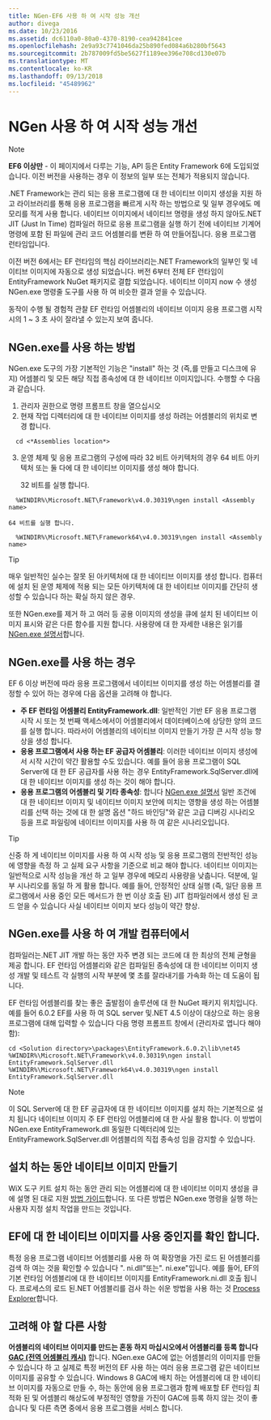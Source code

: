 ```yaml
---
title: NGen-EF6 사용 하 여 시작 성능 개선
author: divega
ms.date: 10/23/2016
ms.assetid: dc6110a0-80a0-4370-8190-cea942841cee
ms.openlocfilehash: 2e9a93c7741046da25b890fed084a6b280bf5643
ms.sourcegitcommit: 2b787009fd5be5627f1189ee396e708cd130e07b
ms.translationtype: MT
ms.contentlocale: ko-KR
ms.lasthandoff: 09/13/2018
ms.locfileid: "45489962"
---
```

# <a name="improving-startup-performance-with-ngen"></a>NGen 사용 하 여 시작 성능 개선
> [!NOTE]
> **EF6 이상만** - 이 페이지에서 다루는 기능, API 등은 Entity Framework 6에 도입되었습니다. 이전 버전을 사용하는 경우 이 정보의 일부 또는 전체가 적용되지 않습니다.  

.NET Framework는 관리 되는 응용 프로그램에 대 한 네이티브 이미지 생성을 지원 하 고 라이브러리를 통해 응용 프로그램을 빠르게 시작 하는 방법으로 및 일부 경우에도 메모리를 적게 사용 합니다. 네이티브 이미지에서 네이티브 명령을 생성 하지 않아도.NET JIT (Just In Time) 컴파일러 하므로 응용 프로그램을 실행 하기 전에 네이티브 기계어 명령에 포함 된 파일에 관리 코드 어셈블리를 변환 하 여 만들어집니다. 응용 프로그램 런타임입니다.  

이전 버전 6에서는 EF 런타임의 핵심 라이브러리는.NET Framework의 일부인 및 네이티브 이미지에 자동으로 생성 되었습니다. 버전 6부터 전체 EF 런타임이 EntityFramework NuGet 패키지로 결합 되었습니다. 네이티브 이미지 now 수 생성 NGen.exe 명령줄 도구를 사용 하 여 비슷한 결과 얻을 수 있습니다.  

동작이 수행 될 경험적 관찰 EF 런타임 어셈블리의 네이티브 이미지 응용 프로그램 시작 시의 1 ~ 3 초 사이 잘라낼 수 있는지 보여 줍니다.  

## <a name="how-to-use-ngenexe"></a>NGen.exe를 사용 하는 방법  

NGen.exe 도구의 가장 기본적인 기능은 "install" 하는 것 (즉,를 만들고 디스크에 유지) 어셈블리 및 모든 해당 직접 종속성에 대 한 네이티브 이미지입니다. 수행할 수 다음과 같습니다.  

1. 관리자 권한으로 명령 프롬프트 창을 열으십시오  
2. 현재 작업 디렉터리에 대 한 네이티브 이미지를 생성 하려는 어셈블리의 위치로 변경 합니다.  

  ``` console
    cd <*Assemblies location*>  
  ```
3. 운영 체제 및 응용 프로그램의 구성에 따라 32 비트 아키텍처의 경우 64 비트 아키텍처 또는 둘 다에 대 한 네이티브 이미지를 생성 해야 합니다.  

    32 비트를 실행 합니다.  
  ``` console
    %WINDIR%\Microsoft.NET\Framework\v4.0.30319\ngen install <Assembly name>  
  ```
    64 비트를 실행 합니다.
  ``` console
    %WINDIR%\Microsoft.NET\Framework64\v4.0.30319\ngen install <Assembly name>  
  ```

> [!TIP]
> 매우 일반적인 실수는 잘못 된 아키텍처에 대 한 네이티브 이미지를 생성 합니다. 컴퓨터에 설치 된 운영 체제에 적용 되는 모든 아키텍처에 대 한 네이티브 이미지를 간단히 생성할 수 있습니다 하는 확실 하지 않은 경우.  

또한 NGen.exe를 제거 하 고 여러 등 공용 이미지의 생성을 큐에 설치 된 네이티브 이미지 표시와 같은 다른 함수를 지원 합니다. 사용량에 대 한 자세한 내용은 읽기를 [NGen.exe 설명서](https://msdn.microsoft.com/library/6t9t5wcf.aspx)합니다.  

## <a name="when-to-use-ngenexe"></a>NGen.exe를 사용 하는 경우  

EF 6 이상 버전에 따라 응용 프로그램에서 네이티브 이미지를 생성 하는 어셈블리를 결정할 수 있어 하는 경우에 다음 옵션을 고려해 야 합니다.  

- **주 EF 런타임 어셈블리 EntityFramework.dll**: 일반적인 기반 EF 응용 프로그램 시작 시 또는 첫 번째 액세스에서이 어셈블리에서 데이터베이스에 상당한 양의 코드를 실행 합니다. 따라서이 어셈블리의 네이티브 이미지 만들기 가장 큰 시작 성능 향상을 생성 합니다.  
- **응용 프로그램에서 사용 하는 EF 공급자 어셈블리**: 이러한 네이티브 이미지 생성에서 시작 시간이 약간 활용할 수도 있습니다. 예를 들어 응용 프로그램이 SQL Server에 대 한 EF 공급자를 사용 하는 경우 EntityFramework.SqlServer.dll에 대 한 네이티브 이미지를 생성 하는 것이 해야 합니다.  
- **응용 프로그램의 어셈블리 및 기타 종속성**: 합니다 [NGen.exe 설명서](https://msdn.microsoft.com/library/6t9t5wcf.aspx) 일반 조건에 대 한 네이티브 이미지 및 네이티브 이미지 보안에 미치는 영향을 생성 하는 어셈블리를 선택 하는 것에 대 한 설명 옵션 "하드 바인딩"와 같은 고급 디버깅 시나리오 등을 프로 파일링에 네이티브 이미지를 사용 하 여 같은 시나리오입니다.  

> [!TIP]
> 신중 하 게 네이티브 이미지를 사용 하 여 시작 성능 및 응용 프로그램의 전반적인 성능에 영향을 측정 하 고 실제 요구 사항을 기준으로 비교 해야 합니다. 네이티브 이미지는 일반적으로 시작 성능을 개선 하 고 일부 경우에 메모리 사용량을 낮춥니다. 덕분에, 일부 시나리오를 동일 하 게 활용 합니다. 예를 들어, 안정적인 상태 실행 (즉, 일단 응용 프로그램에서 사용 중인 모든 메서드가 한 번 이상 호출 된) JIT 컴파일러에서 생성 된 코드 얻을 수 있습니다 사실 네이티브 이미지 보다 성능이 약간 향상.  

## <a name="using-ngenexe-in-a-development-machine"></a>NGen.exe를 사용 하 여 개발 컴퓨터에서  

컴파일러는.NET JIT 개발 하는 동안 자주 변경 되는 코드에 대 한 최상의 전체 균형을 제공 합니다. EF 런타임 어셈블리와 같은 컴파일된 종속성에 대 한 네이티브 이미지 생성 개발 및 테스트 각 실행의 시작 부분에 몇 초를 잘라내기를 가속화 하는 데 도움이 됩니다.  

EF 런타임 어셈블리를 찾는 좋은 출발점이 솔루션에 대 한 NuGet 패키지 위치입니다. 예를 들어 6.0.2 EF를 사용 하 여 SQL server 및.NET 4.5 이상이 대상으로 하는 응용 프로그램에 대해 입력할 수 있습니다 다음 명령 프롬프트 창에서 (관리자로 엽니다 해야 함):  

``` console
cd <Solution directory>\packages\EntityFramework.6.0.2\lib\net45
%WINDIR%\Microsoft.NET\Framework\v4.0.30319\ngen install EntityFramework.SqlServer.dll
%WINDIR%\Microsoft.NET\Framework64\v4.0.30319\ngen install EntityFramework.SqlServer.dll
```  

> [!NOTE]
> 이 SQL Server에 대 한 EF 공급자에 대 한 네이티브 이미지를 설치 하는 기본적으로 설치 됩니다 네이티브 이미지 주 EF 런타임 어셈블리에 대 한 사실 활용 합니다. 이 방법이 NGen.exe EntityFramework.dll 동일한 디렉터리에 있는 EntityFramework.SqlServer.dll 어셈블리의 직접 종속성 임을 감지할 수 있습니다.  

## <a name="creating-native-images-during-setup"></a>설치 하는 동안 네이티브 이미지 만들기  

WiX 도구 키트 설치 하는 동안 관리 되는 어셈블리에 대 한 네이티브 이미지 생성을 큐에 설명 된 대로 지원 [방법 가이드](http://wixtoolset.org/documentation/manual/v3/howtos/files_and_registry/ngen_managed_assemblies.html)합니다. 또 다른 방법은 NGen.exe 명령을 실행 하는 사용자 지정 설치 작업을 만드는 것입니다.  

## <a name="verifying-that-native-images-are-being-used-for-ef"></a>EF에 대 한 네이티브 이미지를 사용 중인지를 확인 합니다.  

특정 응용 프로그램 네이티브 어셈블리를 사용 하 여 확장명을 가진 로드 된 어셈블리를 검색 하 여는 것을 확인할 수 있습니다 ". ni.dll"또는". ni.exe"입니다. 예를 들어, EF의 기본 런타임 어셈블리에 대 한 네이티브 이미지를 EntityFramework.ni.dll 호출 됩니다. 프로세스의 로드 된.NET 어셈블리를 검사 하는 쉬운 방법을 사용 하는 것 [Process Explorer](https://technet.microsoft.com/sysinternals/bb896653)합니다.  

## <a name="other-things-to-be-aware-of"></a>고려해 야 할 다른 사항  

**어셈블리의 네이티브 이미지를 만드는 혼동 하지 마십시오에서 어셈블리를 등록 합니다 [GAC (전역 어셈블리 캐시)](https://msdn.microsoft.com/library/yf1d93sz.aspx)** 합니다. NGen.exe GAC에 없는 어셈블리의 이미지를 만들 수 있습니다 하 고 실제로 특정 버전의 EF 사용 하는 여러 응용 프로그램 같은 네이티브 이미지를 공유할 수 있습니다. Windows 8 GAC에 배치 하는 어셈블리에 대 한 네이티브 이미지를 자동으로 만들 수, 하는 동안에 응용 프로그램과 함께 배포할 EF 런타임 최적화 된 및 어셈블리 해상도에 부정적인 영향을 가진이 GAC에 등록 하지 않는 것이 좋습니다 및 다른 측면 중에서 응용 프로그램을 서비스 합니다.  
